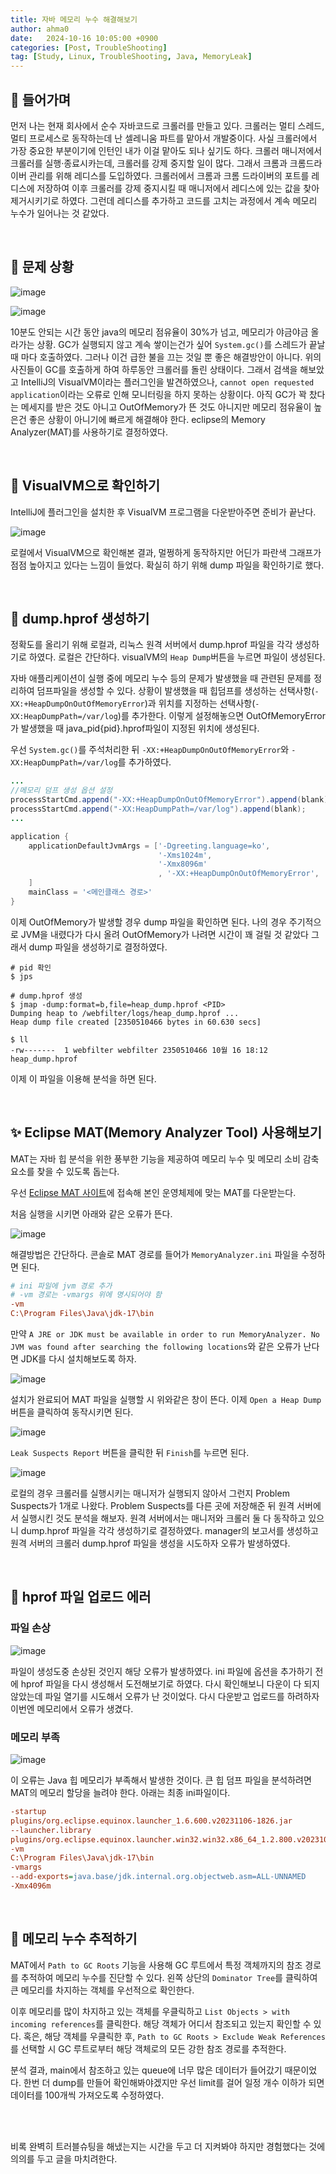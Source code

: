 ```yaml
---
title: 자바 메모리 누수 해결해보기
author: ahma0
date:   2024-10-16 10:05:00 +0900
categories: [Post, TroubleShooting]
tag: [Study, Linux, TroubleShooting, Java, MemoryLeak]
---
```


## 🥑 들어가며

먼저 나는 현재 회사에서 순수 자바코드로 크롤러를 만들고 있다. 크롤러는 멀티 스레드, 멀티 프로세스로 동작하는데 난 셀레니움 파트를 맡아서 개발중이다. 사실 크롤러에서 가장 중요한 부분이기에 인턴인 내가 이걸 맡아도 되나 싶기도 하다. 크롤러 매니저에서 크롤러를 실행·종료시카는데, 크롤러를 강제 중지할 일이 많다. 그래서 크롬과 크롬드라이버 관리를 위해 레디스를 도입하였다. 크롤러에서 크롬과 크롬 드라이버의 포트를 레디스에 저장하여 이후 크롤러를 강제 중지시킬 때 매니저에서 레디스에 있는 값을 찾아 제거시키기로 하였다. 그런데 레디스를 추가하고 코드를 고치는 과정에서 계속 메모리 누수가 일어나는 것 같았다.

<br>

## 🚨 문제 상황

![image](https://github.com/user-attachments/assets/d6751a83-09ab-4de5-92bb-90797c85de7d)

![image](https://github.com/user-attachments/assets/2af5e648-45eb-47cf-aa5e-edbd0e7f3ad0)



10분도 안되는 시간 동안 java의 메모리 점유율이 30%가 넘고, 메모리가 야금야금 올라가는 상황. GC가 실행되지 않고 계속 쌓이는건가 싶어 `System.gc()`를 스레드가 끝날 때 마다 호출하였다. 그러나 이건 급한 불을 끄는 것일 뿐 좋은 해결방안이 아니다. 위의 사진들이 GC를 호출하게 하여 하루동안 크롤러를 돌린 상태이다. 그래서 검색을 해보았고 IntelliJ의 VisualVM이라는 플러그인을 발견하였으나, `cannot open requested application`이라는 오류로 인해 모니터링을 하지 못하는 상황이다. 아직 GC가 꽉 찼다는 메세지를 받은 것도 아니고 OutOfMemory가 뜬 것도 아니지만 메모리 점유율이 높은건 좋은 상황이 아니기에 빠르게 해결해야 한다. eclipse의 Memory Analyzer(MAT)를 사용하기로 결정하였다.

<br>

## 🍥 VisualVM으로 확인하기

IntelliJ에 플러그인을 설치한 후 VisualVM 프로그램을 다운받아주면 준비가 끝난다.

![image](https://github.com/user-attachments/assets/175955d0-13e7-422a-b15b-17ecd6cd99e3)

로컬에서 VisualVM으로 확인해본 결과, 멀쩡하게 동작하지만 어딘가 파란색 그래프가 점점 높아지고 있다는 느낌이 들었다. 확실히 하기 위해 dump 파일을 확인하기로 했다.


<br>

## 🎈 dump.hprof 생성하기

정확도를 올리기 위해 로컬과, 리눅스 원격 서버에서 dump.hprof 파일을 각각 생성하기로 하였다. 로컬은 간단하다. visualVM의 `Heap Dump`버튼을 누르면 파일이 생성된다.

자바 애플리케이션이 실행 중에 메모리 누수 등의 문제가 발생했을 때 관련된 문제를 정리하여 덤프파일을 생성할 수 있다. 상황이 발생했을 때 힙덤프를 생성하는 선택사항(`-XX:+HeapDumpOnOutOfMemoryError`)과 위치를 지정하는 선택사항(`-XX:HeapDumpPath=/var/log`)를 추가한다. 이렇게 설정해놓으면 OutOfMemoryError가 발생했을 때 java_pid{pid}.hprof파일이 지정된 위치에 생성된다.

우선 `System.gc()`를 주석처리한 뒤 `-XX:+HeapDumpOnOutOfMemoryError`와 `-XX:HeapDumpPath=/var/log`를 추가하였다.

```java
...
//메모리 덤프 생성 옵션 설정
processStartCmd.append("-XX:+HeapDumpOnOutOfMemoryError").append(blank);
processStartCmd.append("-XX:HeapDumpPath=/var/log").append(blank);
...
```

```gradle
application {
    applicationDefaultJvmArgs = ['-Dgreeting.language=ko',
                                 '-Xms1024m',
                                 '-Xmx8096m'
                                 , '-XX:+HeapDumpOnOutOfMemoryError', '-XX:HeapDumpPath=/webfilter/logs'
    ]
    mainClass = '<메인클래스 경로>'
}
```

이제 OutOfMemory가 발생할 경우 dump 파일을 확인하면 된다. 나의 경우 주기적으로 JVM을 내렸다가 다시 올려 OutOfMemory가 나려면 시간이 꽤 걸릴 것 같았다 그래서 dump 파일을 생성하기로 결정하였다.

```shell
# pid 확인
$ jps

# dump.hprof 생성
$ jmap -dump:format=b,file=heap_dump.hprof <PID>
Dumping heap to /webfilter/logs/heap_dump.hprof ...
Heap dump file created [2350510466 bytes in 60.630 secs]

$ ll
-rw-------  1 webfilter webfilter 2350510466 10월 16 18:12 heap_dump.hprof
```

이제 이 파일을 이용해 분석을 하면 된다.

<br>

## ✨ Eclipse MAT(Memory Analyzer Tool) 사용해보기

MAT는 자바 힙 분석을 위한 풍부한 기능을 제공하여 메모리 누수 및 메모리 소비 감축요소를 찾을 수 있도록 돕는다.

우선 [Eclipse MAT 사이트](https://eclipse.dev/mat/)에 접속해 본인 운영체제에 맞는 MAT를 다운받는다.

처음 실행을 시키면 아래와 같은 오류가 뜬다.

![image](https://github.com/user-attachments/assets/140d31c4-a051-4426-93ee-39b9e17db0ea)

해결방법은 간단하다. 콘솔로 MAT 경로를 들어가 `MemoryAnalyzer.ini` 파일을 수정하면 된다.

```ini
# ini 파일에 jvm 경로 추가
# -vm 경로는 -vmargs 위에 명시되어야 함
-vm
C:\Program Files\Java\jdk-17\bin
```

만약 `A JRE or JDK must be available in order to run MemoryAnalyzer. No JVM was found after searching the following locations`와 같은 오류가 난다면 JDK를 다시 설치해보도록 하자.

![image](https://github.com/user-attachments/assets/e2e2db96-360d-4acf-ab66-b39be4368843)

설치가 완료되어 MAT 파일을 실행할 시 위와같은 창이 뜬다. 이제 `Open a Heap Dump` 버튼을 클릭하여 동작시키면 된다.

![image](https://github.com/user-attachments/assets/be1faaeb-dd11-4345-93c4-d9eb5a74fc23)

`Leak Suspects Report` 버튼을 클릭한 뒤 `Finish`를 누르면 된다.

![image](https://github.com/user-attachments/assets/b8e31f4b-bf25-4b42-9c55-c094b097df3a)

로컬의 경우 크롤러를 실행시키는 매니저가 실행되지 않아서 그런지 Problem Suspects가 1개로 나왔다. Problem Suspects를 다른 곳에 저장해준 뒤 원격 서버에서 실행시킨 것도 분석을 해보자. 원격 서버에서는 매니저와 크롤러 둘 다 동작하고 있으니 dump.hprof 파일을 각각 생성하기로 결정하였다. manager의 보고서를 생성하고 원격 서버의 크롤러 dump.hprof 파일을 생성을 시도하자 오류가 발생하였다.

<br>

## 🚨 hprof 파일 업로드 에러

### 파일 손상

![image](https://github.com/user-attachments/assets/ce6b8440-91a2-4f0c-a9f3-1be6d1363740)

파일이 생성도중 손상된 것인지 해당 오류가 발생하였다. ini 파일에 옵션을 추가하기 전에 hprof 파일을 다시 생성해서 도전해보기로 하였다. 다시 확인해보니 다운이 다 되지 않았는데 파일 열기를 시도해서 오류가 난 것이었다. 다시 다운받고 업로드를 하려하자 이번엔 메모리에서 오류가 생겼다.

### 메모리 부족

![image](https://github.com/user-attachments/assets/078a395b-44ec-45b7-ade0-b315c5ae2b8e)

이 오류는  Java 힙 메모리가 부족해서 발생한 것이다. 큰 힙 덤프 파일을 분석하려면 MAT의 메모리 할당을 늘려야 한다. 아래는 최종 ini파일이다.

```ini
-startup
plugins/org.eclipse.equinox.launcher_1.6.600.v20231106-1826.jar
--launcher.library
plugins/org.eclipse.equinox.launcher.win32.win32.x86_64_1.2.800.v20231003-1442
-vm
C:\Program Files\Java\jdk-17\bin
-vmargs
--add-exports=java.base/jdk.internal.org.objectweb.asm=ALL-UNNAMED
-Xmx4096m
```

<br>

## 🍡 메모리 누수 추적하기

MAT에서 `Path to GC Roots` 기능을 사용해  GC 루트에서 특정 객체까지의 참조 경로를 추적하여 메모리 누수를 진단할 수 있다. 왼쪽 상단의 `Dominator Tree`를 클릭하여 큰 메모리를 차지하는 객체를 우선적으로 확인한다.

이후 메모리를 많이 차지하고 있는 객체를 우클릭하고 `List Objects > with incoming references`를 클릭한다. 해당 객체가 어디서 참조되고 있는지 확인할 수 있다. 혹은, 해당 객체를 우클릭한 후, `Path to GC Roots > Exclude Weak References`를 선택할 시 GC 루트로부터 해당 객체로의 모든 강한 참조 경로를 추적한다.

분석 결과, main에서 참조하고 있는 queue에 너무 많은 데이터가 들어갔기 때문이었다. 한번 더 dump를 만들어 확인해봐야겠지만 우선 limit를 걸어 일정 개수 이하가 되면 데이터를 100개씩 가져오도록 수정하였다.

<br>

<br>

비록 완벽히 트러블슈팅을 해냈는지는 시간을 두고 더 지켜봐야 하지만 경험했다는 것에 의의를 두고 글을 마치려한다.